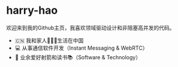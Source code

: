 # harry-hao

欢迎来到我的Github主页，我喜欢领域驱动设计和非阻塞高并发的代码。

- 🇨🇳 我和家人👨‍👩‍👦生活在中国
- 💻 从事通信软件开发（Instant Messaging & WebRTC）
- 🏹 业余爱好射箭和读书📚（Software & Technology）

